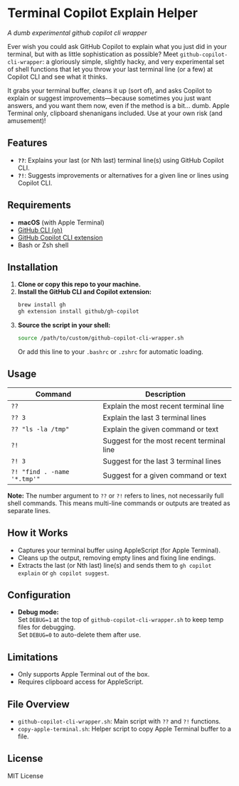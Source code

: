 # Terminal Copilot Explain Helper

*A dumb experimental github copilot cli wrapper*

Ever wish you could ask GitHub Copilot to explain what you just did in your terminal, but with as little sophistication as possible? Meet `github-copilot-cli-wrapper`: a gloriously simple, slightly hacky, and very experimental set of shell functions that let you throw your last terminal line (or a few) at Copilot CLI and see what it thinks. 

It grabs your terminal buffer, cleans it up (sort of), and asks Copilot to explain or suggest improvements—because sometimes you just want answers, and you want them now, even if the method is a bit... dumb. Apple Terminal only, clipboard shenanigans included. Use at your own risk (and amusement)!

## Features

- **`??`**: Explains your last (or Nth last) terminal line(s) using GitHub Copilot CLI.
- **`?!`**: Suggests improvements or alternatives for a given line or lines using Copilot CLI.

## Requirements

- **macOS** (with Apple Terminal)
- [GitHub CLI (`gh`)](https://cli.github.com/)
- [GitHub Copilot CLI extension](https://docs.github.com/en/copilot/how-tos/set-up/installing-github-copilot-in-the-cli)
- Bash or Zsh shell

## Installation

1. **Clone or copy this repo to your machine.**
2. **Install the GitHub CLI and Copilot extension:**
   ```sh
   brew install gh
   gh extension install github/gh-copilot
   ```
3. **Source the script in your shell:**
   ```sh
   source /path/to/custom/github-copilot-cli-wrapper.sh
   ```
   Or add this line to your `.bashrc` or `.zshrc` for automatic loading.

## Usage

| Command                        | Description                                      |
|--------------------------------|--------------------------------------------------|
| `??`                           | Explain the most recent terminal line             |
| `?? 3`                         | Explain the last 3 terminal lines                 |
| `?? "ls -la /tmp"`             | Explain the given command or text                 |
| `?!`                           | Suggest for the most recent terminal line         |
| `?! 3`                         | Suggest for the last 3 terminal lines             |
| `?! "find . -name '*.tmp'"`    | Suggest for a given command or text               |

**Note:** The number argument to `??` or `?!` refers to lines, not necessarily full shell commands. This means multi-line commands or outputs are treated as separate lines.

## How it Works

- Captures your terminal buffer using AppleScript (for Apple Terminal).
- Cleans up the output, removing empty lines and fixing line endings.
- Extracts the last (or Nth last) line(s) and sends them to `gh copilot explain` or `gh copilot suggest`.

## Configuration

- **Debug mode:**  
  Set `DEBUG=1` at the top of `github-copilot-cli-wrapper.sh` to keep temp files for debugging.  
  Set `DEBUG=0` to auto-delete them after use.

## Limitations

- Only supports Apple Terminal out of the box.
- Requires clipboard access for AppleScript.

## File Overview

- `github-copilot-cli-wrapper.sh`: Main script with `??` and `?!` functions.
- `copy-apple-terminal.sh`: Helper script to copy Apple Terminal buffer to a file.

## License

MIT License
